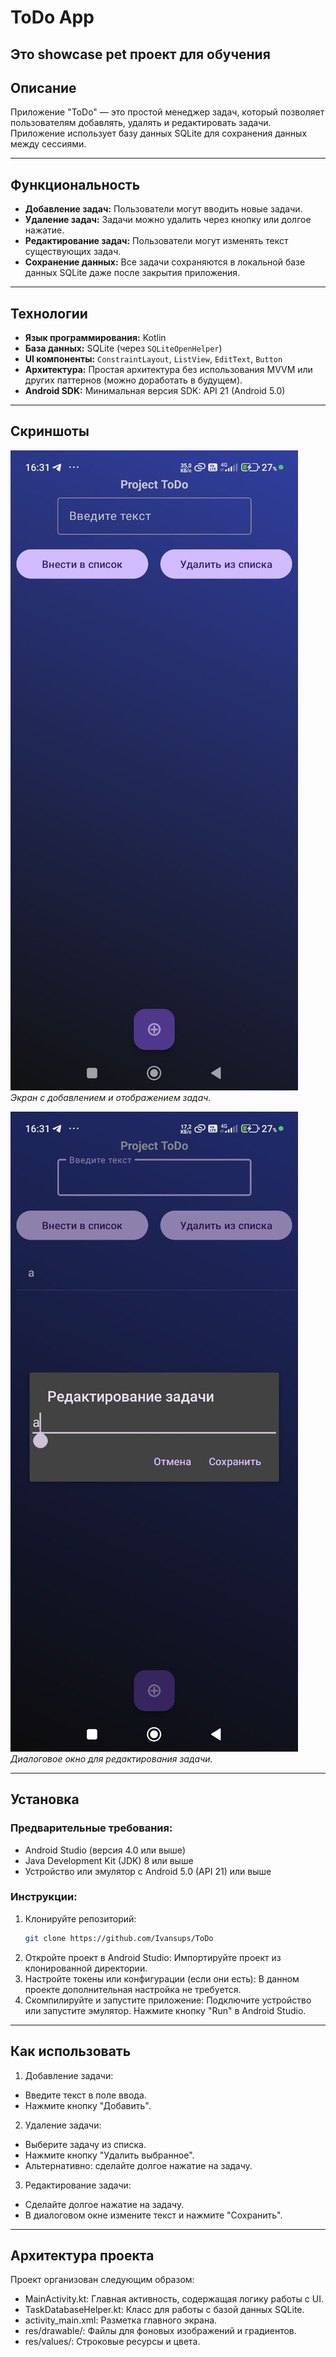 # ToDo App
## Это showcase pet проект для обучения
## Описание
Приложение "ToDo" — это простой менеджер задач, который позволяет пользователям добавлять, удалять и редактировать задачи. Приложение использует базу данных SQLite для сохранения данных между сессиями.

---

## Функциональность
- **Добавление задач:** Пользователи могут вводить новые задачи.
- **Удаление задач:** Задачи можно удалить через кнопку или долгое нажатие.
- **Редактирование задач:** Пользователи могут изменять текст существующих задач.
- **Сохранение данных:** Все задачи сохраняются в локальной базе данных SQLite даже после закрытия приложения.

---

## Технологии
- **Язык программирования:** Kotlin
- **База данных:** SQLite (через `SQLiteOpenHelper`)
- **UI компоненты:** `ConstraintLayout`, `ListView`, `EditText`, `Button`
- **Архитектура:** Простая архитектура без использования MVVM или других паттернов (можно доработать в будущем).
- **Android SDK:** Минимальная версия SDK: API 21 (Android 5.0)

---

## Скриншоты

![Главная экран](screenshots/main_screen.jpg)
*Экран с добавлением и отображением задач.*

![Редактирование задачи](screenshots/edit_task.jpg)
*Диалоговое окно для редактирования задачи.*

---

## Установка

### Предварительные требования:
- Android Studio (версия 4.0 или выше)
- Java Development Kit (JDK) 8 или выше
- Устройство или эмулятор с Android 5.0 (API 21) или выше

### Инструкции:
1. Клонируйте репозиторий:
   ```bash
   git clone https://github.com/Ivansups/ToDo
2. Откройте проект в Android Studio: Импортируйте проект из клонированной директории.
3. Настройте токены или конфигурации (если они есть): В данном проекте дополнительная настройка не требуется.
4. Скомпилируйте и запустите приложение: Подключите устройство или запустите эмулятор. Нажмите кнопку "Run" в Android Studio.
   
---

## Как использовать
1. Добавление задачи:
- Введите текст в поле ввода.
- Нажмите кнопку "Добавить".
2. Удаление задачи:
- Выберите задачу из списка.
- Нажмите кнопку "Удалить выбранное".
- Альтернативно: сделайте долгое нажатие на задачу.
3. Редактирование задачи:
- Сделайте долгое нажатие на задачу.
- В диалоговом окне измените текст и нажмите "Сохранить".
  
---

## Архитектура проекта
Проект организован следующим образом:
- MainActivity.kt: Главная активность, содержащая логику работы с UI.
- TaskDatabaseHelper.kt: Класс для работы с базой данных SQLite.
- activity_main.xml: Разметка главного экрана.
- res/drawable/: Файлы для фоновых изображений и градиентов.
- res/values/: Строковые ресурсы и цвета.
